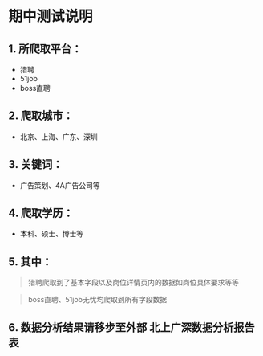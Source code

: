 # 期中测试说明
##  1. 所爬取平台：
* 猎聘
* 51job
* boss直聘

## 2. 爬取城市：
* 北京、上海、广东、深圳

## 3. 关键词：
* 广告策划、4A广告公司等

## 4. 爬取学历：
* 本科、硕士、博士等

## 5. 其中：
> 猎聘爬取到了基本字段以及岗位详情页内的数据如岗位具体要求等等

> boss直聘、51job无忧均爬取到所有字段数据

## 6. 数据分析结果请移步至外部 北上广深数据分析报告表